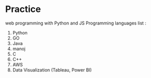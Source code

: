 # Practice
web programming with Python and JS
Programming languages list :
1. Python
2. GO
3. Java
4. manoj
4. C
5. C++
6. AWS
7. Data Visualization (Tableau, Power BI)
